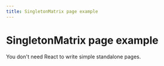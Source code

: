 ```yaml
---
title: SingletonMatrix page example
---
```


# SingletonMatrix page example

You don't need React to write simple standalone pages.
